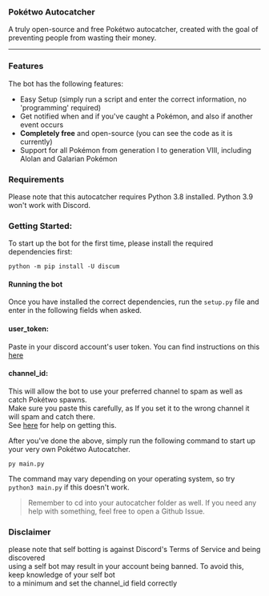 ### **Pokétwo Autocatcher**
A truly open-source and free Pokétwo autocatcher, created with the goal of preventing people from wasting their money.

---

### Features
The bot has the following features:
- Easy Setup (simply run a script and enter the correct information, no 'programming' required)
- Get notified when and if you've caught a Pokémon, and also if another event occurs
- **Completely free** and open-source (you can see the code as it is currently)
- Support for all Pokémon from generation I to generation VIII, including Alolan and Galarian Pokémon

### Requirements
Please note that this autocatcher requires Python 3.8 installed. Python 3.9 won't work with Discord.

### Getting Started:
To start up the bot for the first time, please install the required dependencies first:
```
python -m pip install -U discum
```

#### <b>Running the bot</b>
Once you have installed the correct dependencies, run the `setup.py` file and enter in the following fields when asked.

#### <b>user_token</b>:
Paste in your discord account's user token. You can find instructions on this [here](https://www.youtube.com/watch?v=3W9tAEsK7RM) <br>

#### <b>channel_id</b>:
This will allow the bot to use your preferred channel to spam as well as catch Pokétwo spawns. <br>
Make sure you paste this carefully, as If you set it to the wrong channel it will spam and catch there. <br>
See [here](https://www.youtube.com/watch?v=6dqYctHmazc) for help on getting this.

After you've done the above, simply run the following command to start up your very own Pokétwo Autocatcher.
```
py main.py
```
The command may vary depending on your operating system, so try `python3 main.py` if this doesn't work.

> Remember to cd into your autocatcher folder as well. If you need any help with something, feel free to open a Github Issue.

### Disclaimer
please note that self botting is against Discord's Terms of Service and being discovered <br> 
using a self bot may result in your account being banned. To avoid this, keep knowledge of your self bot <br> to a minimum and set the channel_id field correctly <br>